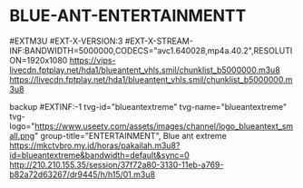 # BLUE-ANT-ENTERTAINMENTT

#EXTM3U
#EXT-X-VERSION:3
#EXT-X-STREAM-INF:BANDWIDTH=5000000,CODECS="avc1.640028,mp4a.40.2",RESOLUTION=1920x1080
https://vips-livecdn.fptplay.net/hda1/blueantent_vhls.smil/chunklist_b5000000.m3u8
https://livecdn.fptplay.net/hda1/blueantent_vhls.smil/chunklist_b5000000.m3u8

backup
#EXTINF:-1 tvg-id="blueantextreme" tvg-name="blueantextreme" tvg-logo="https://www.useetv.com/assets/images/channel/logo_blueantext_small.png" group-title="ENTERTAINMENT", Blue ant extreme
https://mkctvbro.my.id/horas/pakailah.m3u8?id=blueantextreme&bandwidth=default&sync=0
http://210.210.155.35/session/37f72a80-3130-11eb-a769-b82a72d63267/dr9445/h/h15/01.m3u8
